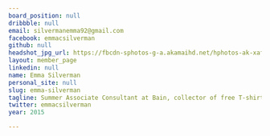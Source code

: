 ```yaml
---
board_position: null
dribbble: null
email: silvermanemma92@gmail.com
facebook: emmacsilverman
github: null
headshot_jpg_url: https://fbcdn-sphotos-g-a.akamaihd.net/hphotos-ak-xaf1/v/t1.0-9/10610596_10152706935374188_1810800885881779512_n.jpg?oh=6a00e12d2f05a55c2be61df8220e9df0&oe=54A4C3B8&__gda__=1418830092_39b26e5052da2269fd54f87a7c0d43d7
layout: member_page
linkedin: null
name: Emma Silverman
personal_site: null
slug: emma-silverman
tagline: Summer Associate Consultant at Bain, collector of free T-shirts
twitter: emmacsilverman
year: 2015

---
```


